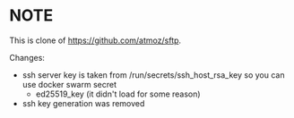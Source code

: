# NOTE

This is clone of https://github.com/atmoz/sftp.

Changes:
- ssh server key is taken from /run/secrets/ssh_host_rsa_key so you can use docker swarm secret
    - ed25519_key (it didn't load for some reason)
- ssh key generation was removed

